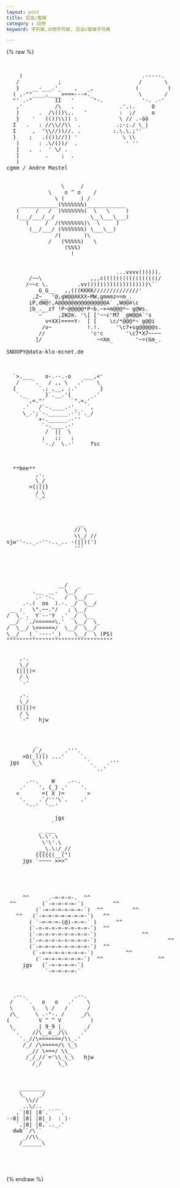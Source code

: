 ```yaml
---
layout: post
title: 昆虫/蜜蜂
category : 动物
keyword: 字符画,动物字符画, 昆虫/蜜蜂字符画

---
```

{% raw %}
<pre>


    )                                     .-----.
   /            ;                        /       \
   }    __-___.'_    ,   _,             (         )
  ( ,-""____,____>===---=._              \       /
  "' .-"       II   '      "-.            '-. .-'
   ,'          /\   .              .'.:.     O
   )      .  /\())\,.   '          :  ;/     o
   }    '   (())\\)) :             \ // .-öö
  I   .   : //\\//\\  .           .;-;./ \_|
  I     ,  '\\//))//. .          :.\.\.;''
  }    ;   .(())//)) '              \ \\
   )      : .\/())/  .               ' ''
   ]   ,  .  ' \/ .
   ]        .    ;  .
   )
cgmm / Andre Mastel


                 \     /
             \    o ^ o    /
               \ (     ) /
    ____________(%%%%%%%)____________
   (     /   /  )%%%%%%%(  \   \     )
   (___/___/__/           \__\___\___)
      (     /  /(%%%%%%%)\  \     )
       (__/___/ (%%%%%%%) \___\__)
               /(       )\
             /   (%%%%%)   \
                  (%%%)
                    !


                                  ...vvvv)))))).
       /~~\               ,,,c(((((((((((((((((/
      /~~c \.         .vv)))))))))))))))))))\``
          G_G__   ,,(((KKKK//////////////'
        ,Z~__ '@,gW@@AKXX~MW,gmmmz==m_.
       iP,dW@!,A@@@@@@@@@@@@@@@A` ,W@@A\c
       ]b_.__zf !P~@@@@@*P~b.~+=m@@@*~ g@Ws.
          ~`    ,2W2m. '\[ ['~~c'M7 _gW@@A`'s
            v=XX)====Y-  [ [    \c/*@@@*~ g@@i
           /v~           !.!.     '\c7+sg@@@@@s.
          //              'c'c       '\c7*X7~~~~
         ]/                 ~=Xm_       '~=(Gm_.

SNOOPY@data-klo-mcnet.de



  `>.___    o-.--.-o    ___,<' 
   /    `.   / ,, \   .'    \     
  {       `.; ,__, ;.'       }  
   `._      }`.__.'{      _.'   
      `,=."'        `".=,'     
     .'   /`-.____.-'_   `,   
     \_.';`-.______.-':`._/  
         `+-.______.-''  
           `-.____.-'     
            /  ||  \   
           ;   ;;   ;   
           `-./  \.-'     fsc 



  **bee**
         ,-.   
         \_/   
       >{|||} 
         / \   
         `-^      



                      __
                     // \
                     \\_/ //
sjw''-.._.-''-.._.. -(||)(')
                     '''





                __/   _
        .__  __.  \__/   __
         .-`'-.   /  \__/
     .-.(  oo  ).-. _/  \__/
 __ :   \".~~."/   ; \__/
/  \_`.  Y`--'Y  .' _/  \__
 __/  `./======\.'   \__/  \_
/  \__/ \======/  \__/  \__/
\__/   (_`----'_)    \__/  \ (PS)
"""""""""""""""""""""""""""""""""


    ,-.
    \_/
   {|||)<
    / \
    `-'

    ,-.
    \_/
   {|||)<
    / \
    `-^   hjw



         _
        /_/_      .'''.
     =O(_)))) ...'     `.
 jgs    \_\              `.    .'''
                           `..'

      .--.    W    .--.
    .'    ', {_} ,'    '.
   <       =( X )=       >
    '.    .`/'''\`.    .'
      '--' <XXXXX> '--'
            <XXX>
             <X>  jgs
              `
          _ ___
          \.\'.\
           \'\'.\
          __\.\:/_//
         {{{{{(__(")
     jgs `~~~~ >>>^





     ^^      .-=-=-=-.  ^^
 ^^        (`-=-=-=-=-`)         ^^
         (`-=-=-=-=-=-=-`)  ^^         ^^
   ^^   (`-=-=-=-=-=-=-=-`)   ^^                            ^^
       ( `-=-=-=-(@)-=-=-` )      ^^
       (`-=-=-=-=-=-=-=-=-`)  ^^
       (`-=-=-=-=-=-=-=-=-`)              ^^
       (`-=-=-=-=-=-=-=-=-`)                      ^^
       (`-=-=-=-=-=-=-=-=-`)  ^^
        (`-=-=-=-=-=-=-=-`)          ^^
         (`-=-=-=-=-=-=-`)  ^^                 ^^
     jgs   (`-=-=-=-=-`)
            `-=-=-=-=-`



  .--.               .--.
 /    `.   o   o   .'    \
 \      \   \ /   /      /
 /\_     \ .-"-. /     _/\
(         V ^ ^ V         )
 \_      _| 9_9 |_      _/
  `.    //\__o__/\\    .'
    `._//\=======/\\_.'
     /_/ /\=====/\ \_\
       _// \===/ \\_
      /_/_//`='\\_\_\   hjw
        /_/     \_\



    ________
    \_    _/
      \\//
     ..\/..    _
   ,`|8| |8`.`` `.
--8| |8| |8| )  : )-
   `.|8| |8,`.._.'
  dwb``/\``
     _//\\_      
    /______\



 </pre>
{% endraw %}
